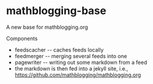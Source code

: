 # mathblogging-base

A new base for mathblogging.org

Components

* feedscacher -- caches feeds locally
* feedmerger -- merging several feeds into one
* pagewriter -- writing out some markdown from a feed
* the markdown is then fed into a jekyll site, i.e., https://github.com/mathblogging/mathblogging.org
